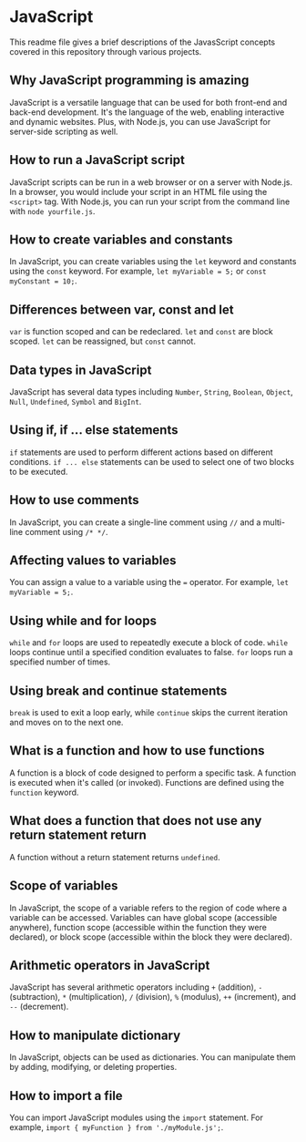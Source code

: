 # JavaScript

This readme file gives a brief descriptions of the JavasScript concepts covered in this repository through various projects.

## Why JavaScript programming is amazing

JavaScript is a versatile language that can be used for both front-end and back-end development. It's the language of the web, enabling interactive and dynamic websites. Plus, with Node.js, you can use JavaScript for server-side scripting as well.

## How to run a JavaScript script

JavaScript scripts can be run in a web browser or on a server with Node.js. In a browser, you would include your script in an HTML file using the `<script>` tag. With Node.js, you can run your script from the command line with `node yourfile.js`.

## How to create variables and constants

In JavaScript, you can create variables using the `let` keyword and constants using the `const` keyword. For example, `let myVariable = 5;` or `const myConstant = 10;`.

## Differences between var, const and let

`var` is function scoped and can be redeclared. `let` and `const` are block scoped. `let` can be reassigned, but `const` cannot.

## Data types in JavaScript

JavaScript has several data types including `Number`, `String`, `Boolean`, `Object`, `Null`, `Undefined`, `Symbol` and `BigInt`.

## Using if, if ... else statements

`if` statements are used to perform different actions based on different conditions. `if ... else` statements can be used to select one of two blocks to be executed.

## How to use comments

In JavaScript, you can create a single-line comment using `//` and a multi-line comment using `/* */`.

## Affecting values to variables

You can assign a value to a variable using the `=` operator. For example, `let myVariable = 5;`.

## Using while and for loops

`while` and `for` loops are used to repeatedly execute a block of code. `while` loops continue until a specified condition evaluates to false. `for` loops run a specified number of times.

## Using break and continue statements

`break` is used to exit a loop early, while `continue` skips the current iteration and moves on to the next one.

## What is a function and how to use functions

A function is a block of code designed to perform a specific task. A function is executed when it's called (or invoked). Functions are defined using the `function` keyword.

## What does a function that does not use any return statement return

A function without a return statement returns `undefined`.

## Scope of variables

In JavaScript, the scope of a variable refers to the region of code where a variable can be accessed. Variables can have global scope (accessible anywhere), function scope (accessible within the function they were declared), or block scope (accessible within the block they were declared).

## Arithmetic operators in JavaScript

JavaScript has several arithmetic operators including `+` (addition), `-` (subtraction), `*` (multiplication), `/` (division), `%` (modulus), `++` (increment), and `--` (decrement).

## How to manipulate dictionary

In JavaScript, objects can be used as dictionaries. You can manipulate them by adding, modifying, or deleting properties.

## How to import a file

You can import JavaScript modules using the `import` statement. For example, `import { myFunction } from './myModule.js';`.
